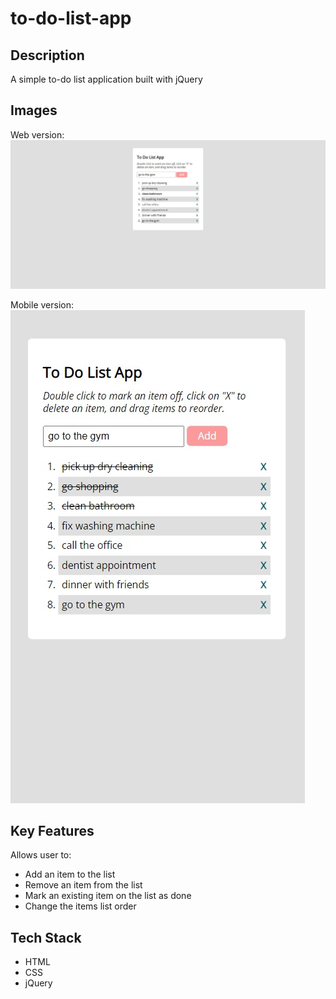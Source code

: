# to-do-list-app

## Description

A simple to-do list application built with jQuery

## Images

Web version:
![To-do List Web image](img/to-do-web.jpg?raw=true "Title")

Mobile version:
<br/>
![To-do List Web image](img/to-do-mobile.jpg?raw=true "Title")

## Key Features

Allows user to:

- Add an item to the list
- Remove an item from the list
- Mark an existing item on the list as done
- Change the items list order

## Tech Stack

- HTML
- CSS
- jQuery


